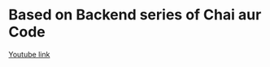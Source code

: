 # Based on Backend series of Chai aur Code

[Youtube link](https://youtu.be/9B4CvtzXRpc?si=rxJzIlT6_KD9ON_G)
